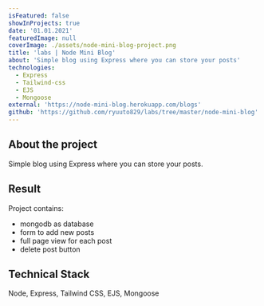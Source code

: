 ```yaml
---
isFeatured: false
showInProjects: true
date: '01.01.2021'
featuredImage: null
coverImage: ./assets/node-mini-blog-project.png
title: 'labs | Node Mini Blog'
about: 'Simple blog using Express where you can store your posts'
technologies:
  - Express
  - Tailwind-css
  - EJS
  - Mongoose
external: 'https://node-mini-blog.herokuapp.com/blogs'
github: 'https://github.com/ryuuto829/labs/tree/master/node-mini-blog'
---
```


## About the project

Simple blog using Express where you can store your posts.

## Result

Project contains:

- mongodb as database
- form to add new posts
- full page view for each post
- delete post button

## Technical Stack

Node, Express, Tailwind CSS, EJS, Mongoose
